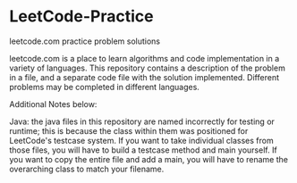 # LeetCode-Practice
leetcode.com practice problem solutions

leetcode.com is a place to learn algorithms and code implementation in a variety of languages.
This repository contains a description of the problem in a file, and a separate code file with the solution implemented.
Different problems may be completed in different languages.

Additional Notes below:

Java: the java files in this repository are named incorrectly for testing or runtime; this is because the class within them was positioned for LeetCode's testcase system.
If you want to take individual classes from those files, you will have to build a testcase method and main yourself.
If you want to copy the entire file and add a main, you will have to rename the overarching class to match your filename.